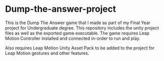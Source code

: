 # Dump-the-answer-project
This is the Dump The Answer game that I made as part of my Final Year project for Undergraduate degree. This repository includes the unity project files as well as the exported game executable. The game requires Leap Motion Controller installed and connected in-order to run and play.

Also requires Leap Motion Unity Asset Pack to be added to the project for Leap Motion gestures and other features.
